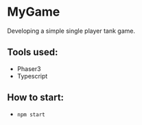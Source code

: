 # MyGame
Developing a simple single player tank game.

Tools used:
-----------

- Phaser3
- Typescript

How to start:
--------------
- `npm start`

